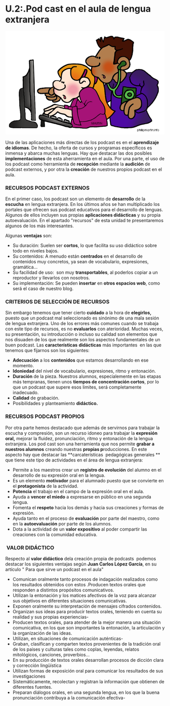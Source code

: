 # U.2:.Pod cast en el aula de lengua extranjera


![Fig 2.4 debkuhr.wordpress.com Licencia Creative Commons](img/listening.gif)




Una de las aplicaciones más directas de los podcast es en el **aprendizaje de idiomas**. De hecho, la oferta de cursos y programas específicos es inmensa y abarca muchas lenguas. Hay que destacar las dos posibles **implementaciones** de esta aherramienta en el aula. Por una parte, el uso de los podcast como herramienta de **recepción** mediante la **audición** de podcast externos, y por otra la **creación** de nuestros propios podcast en el aula.

### RECURSOS PODCAST EXTERNOS

En el primer caso, los podcast son un elemento de **desarrollo** de la **escucha** en lengua extranjera. En los últimos años se han multiplicado los portales que ofrecen sus podcast educativos para el desarrollo de lenguas. Algunos de ellos incluyen sus propias **aplicaciones didácticas** y su propia autoevaluación. En el apartado "recursos" de esta unidad te presentaremos algunos de los más interesantes.

Algunas **ventajas** son:

*   Su duración: Suelen ser **cortos**, lo que facilita su uso didáctico sobre todo en niveles bajos.
*   Su contenidos: A menudo están **centrados** en el desarrollo de contenidos muy concretos, ya sean de vocabulario, expresiones, gramática...
*   Su facilidad de uso:  son muy **transportables**, al poderlos copiar a un reproductor y llevarlos con nosotros.
*   Su implementación: Se pueden **insertar** en **otros espacios web**, como será el caso de nuestro blog.

### CRITERIOS DE SELECCIÓN DE RECURSOS  

Sin embargo tenemos que tener cierto **cuidado** a la hora de **elegirlos,** puesto que un podcast mal seleccionado es sinónimo de una mala sesión de lengua extranjera. Uno de los errores más comunes cuando se trabaja con este tipo de recursos, es no **evaluarlos** con aterioridad. Muchas veces, su presentación, su introducción o incluso su calidad son elementos que nos disuaden de los que realmente son los aspectos fundamentales de un buen podcast. Las **características** **didácticas** más importantes  en las que tenemos que fijarnos son los siguientes:

*   **Adecuación** a los **contenidos** que estamos desarrollando en ese momento.
*   **Idoniedad** del nivel de vocabulario, expresiones, ritmo y entonación.
*   **Duración** de la pieza. Nuestros alumnos, especialemente en las etapas más tempranas, tienen unos **tiempos de concentración cortos**, por lo que un podcast que supere esos limites, será completamente inadecuado.
*   **Calidad** de grabación.
*   Posibilidades y planteamiento **didáctico.**

### RECURSOS PODCAST PROPIOS

Por otra parte hemos destacado que además de servirnos para trabajar la escucha y compresión, son un recurso idoneo para trabajar la **expresión oral,** mejorar la fluidez, pronunciación, ritmo y entonación de la lengua extranjera. Los pod cast son una herramienta que nos permite **grabar a nuestros alumnos** creando nuestras **propias p**roducciones. En este aspecto hay que destacar las **carcaterísticas  pedagógicas generales ** que tiene este tipo de actividades en el área de lengua extranjera:

*   Permite a los maestros crear un **registro de evolución** del alumno en el desarrollo de su expresión oral en la lengua.
*   Es un elemento **motivador** para el alumnado puesto que se convierte en el **protagonista** de la actividad.
*   **Potencia** el trabajo en el campo de la expresión oral en el aula.
*   Ayuda a **vencer el miedo** a expresarse en público en una segunda lengua.
*   Fomenta el **respeto** hacia los demás y hacia sus creaciones y formas de expresión.
*   Ayuda tanto en el proceso de **evaluación** por parte del maestro, como en la **autoevaluación** por parte de los alumnos.
*   Dota a la actividad de un **valor expositivo** al poder compartir las creaciones con la comunidad educativa.

###  VALOR DIDÁCTICO

Respecto al **valor didáctico** dela creación propia de podcasts  podemos destacar los siguientes ventajas según **Juan Carlos López García**, en su artículo " Para que sirve un podcast en el aula" 

*   Comunican oralmente tanto procesos de indagación realizados como los resultados obtenidos con estos .Producen textos orales que responden a distintos propósitos comunicativos.
*   Utilizan la entonación y los matices afectivos de la voz para alcanzar sus objetivos en diferentes situaciones comunicativas.
*   Exponen oralmente su interpretación de mensajes cifrados contenidos.
*   Organizan sus ideas para producir textos orales, teniendo en cuenta su realidad y sus propias experiencias-
*   Producen textos orales, para atender de la mejor manera una situación comunicativa, en los que son importantes la entonación, la articulación y la organización de las ideas.
*   Utilizan, en situaciones de comunicación auténticas-
*   Graban, clasifican y comparten textos provenientes de la tradición oral de los paises y culturas tales como coplas, leyendas, relatos mitológicos, canciones, proverbios...
*   En su producción de textos orales desarrollan procesos de dicción clara y corrección lingüística
*   Utilizan formas de exposición oral para comunicar los resultados de sus investigaciones
*   Sistemáticamente, recolectan y registran la información que obtienen de diferentes fuentes.
*   Preparan diálogos orales, en una segunda lengua, en los que la buena pronunciación contribuya a la comunicación efectiva-

